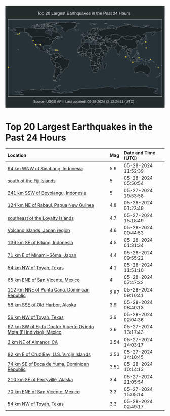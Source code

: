 ![Map](./map.png)

# Top 20 Largest Earthquakes in the Past 24 Hours

| Location | Mag | Date and Time (UTC) |
|:---|:---|:---|
| [94 km WNW of Sinabang, Indonesia](https://earthquake.usgs.gov/earthquakes/eventpage/us6000n1gi) | 5.9 | 05-28-2024 11:52:39 |
| [south of the Fiji Islands](https://earthquake.usgs.gov/earthquakes/eventpage/us6000n1eh) | 5 | 05-28-2024 05:50:54 |
| [241 km SSW of Boyolangu, Indonesia](https://earthquake.usgs.gov/earthquakes/eventpage/us6000n1bz) | 5 | 05-27-2024 19:53:58 |
| [124 km NE of Rabaul, Papua New Guinea](https://earthquake.usgs.gov/earthquakes/eventpage/us6000n1d5) | 4.8 | 05-28-2024 01:23:49 |
| [southeast of the Loyalty Islands](https://earthquake.usgs.gov/earthquakes/eventpage/us6000n19y) | 4.7 | 05-27-2024 15:18:49 |
| [Volcano Islands, Japan region](https://earthquake.usgs.gov/earthquakes/eventpage/us6000n1d2) | 4.6 | 05-28-2024 00:44:53 |
| [136 km SE of Bitung, Indonesia](https://earthquake.usgs.gov/earthquakes/eventpage/us6000n1d8) | 4.5 | 05-28-2024 01:31:34 |
| [71 km E of Minami-Sōma, Japan](https://earthquake.usgs.gov/earthquakes/eventpage/us6000n1fy) | 4.4 | 05-28-2024 09:55:22 |
| [54 km NW of Toyah, Texas](https://earthquake.usgs.gov/earthquakes/eventpage/tx2024klhx) | 4.1 | 05-28-2024 11:51:10 |
| [65 km ENE of San Vicente, Mexico](https://earthquake.usgs.gov/earthquakes/eventpage/us6000n1ez) | 4 | 05-28-2024 07:47:32 |
| [112 km NNE of Punta Cana, Dominican Republic](https://earthquake.usgs.gov/earthquakes/eventpage/pr2024149000) | 3.97 | 05-28-2024 09:10:41 |
| [58 km SSE of Old Harbor, Alaska](https://earthquake.usgs.gov/earthquakes/eventpage/ak0246uk2s3p) | 3.9 | 05-28-2024 08:40:13 |
| [56 km NW of Toyah, Texas](https://earthquake.usgs.gov/earthquakes/eventpage/tx2024kkoo) | 3.9 | 05-28-2024 02:04:36 |
| [67 km SW of Ejido Doctor Alberto Oviedo Mota (El Indiviso), Mexico](https://earthquake.usgs.gov/earthquakes/eventpage/us6000n19p) | 3.6 | 05-27-2024 13:17:43 |
| [3 km NE of Almanor, CA](https://earthquake.usgs.gov/earthquakes/eventpage/nc75012616) | 3.54 | 05-27-2024 14:03:17 |
| [82 km E of Cruz Bay, U.S. Virgin Islands](https://earthquake.usgs.gov/earthquakes/eventpage/pr2024148000) | 3.53 | 05-27-2024 14:10:45 |
| [74 km SE of Boca de Yuma, Dominican Republic](https://earthquake.usgs.gov/earthquakes/eventpage/pr2024149001) | 3.51 | 05-28-2024 10:14:13 |
| [210 km SE of Perryville, Alaska](https://earthquake.usgs.gov/earthquakes/eventpage/ak0246t42nex) | 3.4 | 05-27-2024 21:05:54 |
| [70 km ENE of San Vicente, Mexico](https://earthquake.usgs.gov/earthquakes/eventpage/us6000n19w) | 3.3 | 05-27-2024 15:05:14 |
| [54 km NW of Toyah, Texas](https://earthquake.usgs.gov/earthquakes/eventpage/us6000n1dt) | 3.3 | 05-28-2024 02:49:17 |
